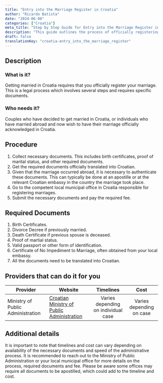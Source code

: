 ```yaml
---
title: "Entry into the Marriage Register in Croatia"
author: "Ricardo Batista"
date: "2024-06-08"
categories: ["Croatia"]
meta_title: "Step by Step Guide for Entry into the Marriage Register in Croatia"
description: "This guide outlines the process of officially registering a marriage in Croatia."
draft: false
translationKey: "croatia-entry_into_the_marriage_register"
---
```


## Description
### What is it?
Getting married in Croatia requires that you officially register your marriage. This is a legal process which involves several steps and requires specific documents.

### Who needs it?
Couples who have decided to get married in Croatia, or individuals who have married abroad and now wish to have their marriage officially acknowledged in Croatia.

## Procedure
1. Collect necessary documents. This includes birth certificates, proof of marital status, and other required documents.
2. Get the required documents officially translated into Croatian.
3. Given that the marriage occurred abroad, it is necessary to authenticate these documents. This can typically be done at an apostille or at the relevant Croatian embassy in the country the marriage took place.
4. Go to the competent local municipal office in Croatia responsible for registering marriages.
5. Submit the necessary documents and pay the required fee.

## Required Documents
1. Birth Certificates.
2. Divorce Decree if previously married.
3. Death Certificate if previous spouse is deceased.
4. Proof of martial status.
5. Valid passport or other form of identification.
6. Certificate of No Impediment to Marriage, often obtained from your local embassy.
7. All the documents need to be translated into Croatian.

## Providers that can do it for you

| Provider | Website | Timelines | Cost |
| --- | --- | :---: | :---: |
| Ministry of Public Administration | [Croatian Ministry of Public Administration](https://uprava.gov.hr/) | Varies depending on individual case | Varies depending on case |

## Additional details
It is important to note that timelines and cost can vary depending on availability of the necessary documents and speed of the administrative process. It is recommended to reach out to the Ministry of Public Administration or your local municipal office for more details on the process, required documents and fee. Please be aware some offices may require all documents to be apostilled, which could add to the timeline and cost.